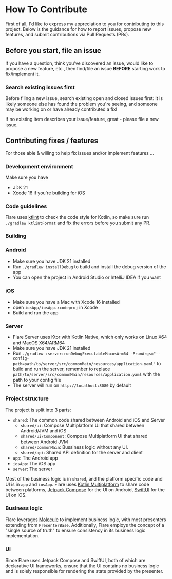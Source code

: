 # How To Contribute

First of all, I'd like to express my appreciation to you for contributing to this project.
Below is the guidance for how to report issues, propose new features, and submit contributions via Pull Requests (PRs).

## Before you start, file an issue
If you have a question, think you've discovered an issue, would like to propose a new feature, etc., then find/file an issue **BEFORE** starting work to fix/implement it.

### Search existing issues first

Before filing a new issue, search existing open and closed issues first: It is likely someone else has found the problem you're seeing, and someone may be working on or have already contributed a fix!

If no existing item describes your issue/feature, great - please file a new issue.

## Contributing fixes / features

For those able & willing to help fix issues and/or implement features ...

### Development environment

Make sure you have
 - JDK 21
 - Xcode 16 if you're building for iOS

### Code guidelines
Flare uses [ktlint](https://github.com/pinterest/ktlint) to check the code style for Kotlin, so make sure run `./gradlew ktlintFormat` and fix the errors before you submit any PR.

### Building
### Android
 - Make sure you have JDK 21 installed
 - Run `./gradlew installDebug` to build and install the debug version of the app
 - You can open the project in Android Studio or IntelliJ IDEA if you want

### iOS
 - Make sure you have a Mac with Xcode 16 installed
 - open `iosApp/iosApp.xcodeproj` in Xcode
 - Build and run the app

### Server
 - Flare Server uses Ktor with Kotlin Native, which only works on Linux X64 and MacOS X64/ARM64
 - Make sure you have JDK 21 installed
 - Run `./gradlew :server:runDebugExecutableMacosArm64 -PrunArgs="--config-path=path/to/server/src/commonMain/resources/application.yaml"` to build and run the server, remember to replace `path/to/server/src/commonMain/resources/application.yaml` with the path to your config file
 - The server will run on `http://localhost:8080` by default

### Project structure
The project is split into 3 parts:
 - `shared`: The common code shared between Android and iOS and Server
   - `shared/ui`: Compose Multiplatform UI that shared between Android/JVM and iOS
   - `shared/ui/Component`: Compose Multiplatform UI that shared between Android JVM
   - `shared/commonMain`: Bussiness logic without any UI.
   - `shared/api`: Shared API definition for the server and client
 - `app`: The Android app
 - `iosApp`: The iOS app
 - `server`: The server

Most of the business logic is in `shared`, and the platform specific code and UI is in `app` and `iosApp`.
Flare uses [Kotlin Multiplatform](https://kotlinlang.org/docs/multiplatform.html) to share code between platforms, [Jetpack Compose](https://developer.android.com/jetpack/compose) for the UI on Android, [SwiftUI](https://developer.apple.com/xcode/swiftui/) for the UI on iOS.

### Business logic
Flare leverages [Molecule](https://github.com/cashapp/molecule) to implement business logic, with most presenters extending from `PresenterBase`. Additionally, Flare employs the concept of a "single source of truth" to ensure consistency in its business logic implementation.

### UI
Since Flare uses Jetpack Compose and SwiftUI, both of which are declarative UI frameworks, ensure that the UI contains no business logic and is solely responsible for rendering the state provided by the presenter.

